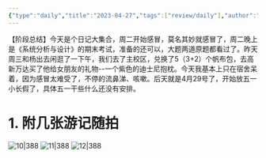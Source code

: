 ```yaml
---
{"type":"daily","title":"2023-04-27","tags":["review/daily"],"author":"codertoro","establish":"2023-04-27T00:00:00","location":"辽宁大连","weather":"晴","dg-publish":true,"permalink":"/Daily/2023/2023-04-27/","dgPassFrontmatter":true,"noteIcon":"","created":"2025-02-23T17:22:12.930+08:00","updated":"2025-03-03T22:19:44.378+08:00"}
---
```


【阶段总结】今天是个日记大集合，周二开始感冒，莫名其妙就感冒了，周二晚上是《系统分析与设计》的期末考试，准备的还可以，大题两道原题都看过了。昨天周三和杨出去闲逛了一下午，我们去了主校区，兑换了5（3+2）个帆布包，去高新万达买了他给女朋友的礼物--一个紫色的迪士尼抱枕。今天我基本上只在宿舍呆着，因为感冒太难受了，不停的流鼻涕、咳嗽。后天就是4月29号了，开始放五一小长假了，具体五一干些什么还没有安排。

# 1. 附几张游记随拍

![10|388](https://img.codertoro.top/Bucket/img/daily/2023/04/0427/WechatIMG555.jpeg)
![11|388](https://img.codertoro.top/Bucket/img/daily/2023/04/0427/WechatIMG556.jpeg)
![12|388](https://img.codertoro.top/Bucket/img/daily/2023/04/0410/12-20230410-荒凉的金石滩-烤肉-正新鸡排-5071681178643_.pic_hd.jpg)


